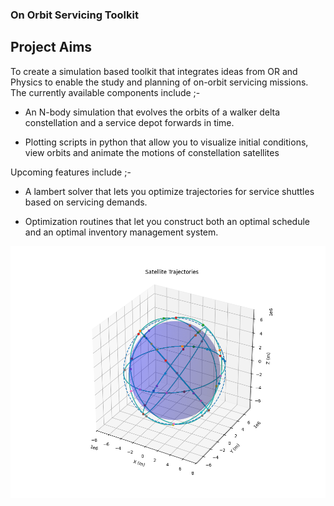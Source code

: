 ### On Orbit Servicing Toolkit

## Project Aims 

To create a simulation based toolkit that integrates ideas from OR and Physics to enable the study and planning of on-orbit servicing missions. The currently available components include ;- 

+ An N-body simulation that evolves the orbits of a walker delta constellation and a service depot forwards in time. 

+ Plotting scripts in python that allow you to visualize initial conditions, view orbits and animate the motions of constellation satellites 

Upcoming features include ;- 

+ A lambert solver that lets you optimize trajectories for service shuttles based on servicing demands. 

+ Optimization routines that let you construct both an optimal schedule and an optimal inventory management system. 

![example image](./Figures/Figure_1.png)